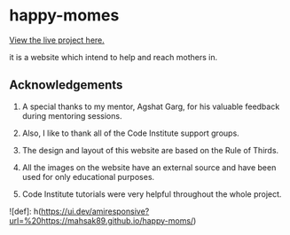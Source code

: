 
# happy-momes

[View the live project here.](https://mahsak89.github.io/happy-moms/)

it is a website which intend to help and reach mothers in.


## Acknowledgements

1. A special thanks to my mentor, Agshat Garg, for his valuable feedback during mentoring sessions.

1. Also, I like to thank all of the Code Institute support groups.

1. The design and layout of this website are based on the Rule of Thirds.

1. All the images on the website have an external source and have been used for only educational purposes.

1. Code Institute tutorials were very helpful throughout the whole project.






![def]: h(https://ui.dev/amiresponsive?url=%20https://mahsak89.github.io/happy-moms/)











